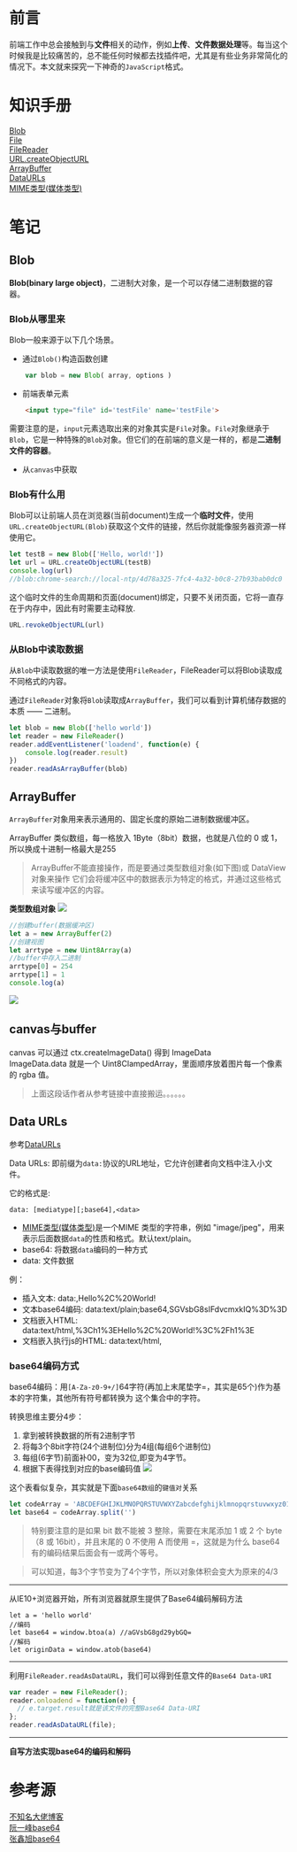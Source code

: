 # 前言
前端工作中总会接触到与**文件**相关的动作，例如**上传**、**文件数据处理**等。每当这个时候我是比较痛苦的，总不能任何时候都去找插件吧，尤其是有些业务非常简化的情况下。本文就来探究一下神奇的`JavaScript`格式。
<!-- more -->


# 知识手册
[Blob]: https://developer.mozilla.org/zh-CN/docs/Web/API/Blob 
[File]: https://developer.mozilla.org/zh-CN/docs/Web/API/File  
[FileReader]: https://developer.mozilla.org/zh-CN/docs/Web/API/FileReader 
[URL.createObjectURL]: https://developer.mozilla.org/zh-CN/docs/Web/API/URL/createObjectURL 
[ArrayBuffer]: https://developer.mozilla.org/zh-CN/docs/Web/JavaScript/Reference/Global_Objects/ArrayBuffer 
[MIME类型]: https://developer.mozilla.org/zh-CN/docs/Web/HTTP/Basics_of_HTTP/MIME_types
[DataURLs]: https://developer.mozilla.org/zh-CN/docs/Web/HTTP/data_URIs

[Blob][Blob]   
[File][File]   
[FileReader][FileReader]   
[URL.createObjectURL][URL.createObjectURL]   
[ArrayBuffer][ArrayBuffer]   
[DataURLs][DataURLs]  
[MIME类型(媒体类型)][MIME类型]   



# 笔记
## Blob
**Blob(binary large object)**，二进制大对象，是一个可以存储二进制数据的容器。

### Blob从哪里来
Blob一般来源于以下几个场景。   
* 通过`Blob()`构造函数创建
```js
    var blob = new Blob( array, options )
```

* 前端表单元素
```HTML
    <input type="file" id='testFile' name='testFile'>
```
需要注意的是，`input`元素选取出来的对象其实是`File`对象。`File`对象继承于`Blob`，它是一种特殊的`Blob`对象。但它们的在前端的意义是一样的，都是**二进制文件的容器**。

* 从`canvas`中获取

### Blob有什么用
Blob可以让前端人员在浏览器(当前document)生成一个**临时文件**，使用`URL.createObjectURL(Blob)`获取这个文件的链接，然后你就能像服务器资源一样使用它。

```js
let testB = new Blob(['Hello, world!'])
let url = URL.createObjectURL(testB)
console.log(url)
//blob:chrome-search://local-ntp/4d78a325-7fc4-4a32-b0c8-27b93bab0dc0
```
这个临时文件的生命周期和页面(document)绑定，只要不关闭页面，它将一直存在于内存中，因此有时需要主动释放.

```js
URL.revokeObjectURL(url)
```

### 从Blob中读取数据
从`Blob`中读取数据的唯一方法是使用`FileReader`，FileReader可以将Blob读取成不同格式的内容。

通过`FileReader`对象将`Blob`读取成`ArrayBuffer`，我们可以看到计算机储存数据的本质 —— 二进制。

```js
let blob = new Blob(['hello world'])
let reader = new FileReader()
reader.addEventListener('loadend', function(e) {
    console.log(reader.result)
})
reader.readAsArrayBuffer(blob)
```

## ArrayBuffer
`ArrayBuffer`对象用来表示通用的、固定长度的原始二进制数据缓冲区。 

ArrayBuffer 类似数组，每一格放入 1Byte（8bit）数据，也就是八位的 0 或 1，所以换成十进制一格最大是255
> ArrayBuffer不能直接操作，而是要通过类型数组对象(如下图)或 DataView 对象来操作
> 它们会将缓冲区中的数据表示为特定的格式，并通过这些格式来读写缓冲区的内容。

**类型数组对象**
![](http://source.strugglexiang.xyz/Fqf6mcQzr-qR965-KIHHqJfjW1P1)


```js
//创建buffer(数据缓冲区)
let a = new ArrayBuffer(2)
//创建视图
let arrtype = new Uint8Array(a)
//buffer中存入二进制
arrtype[0] = 254
arrtype[1] = 1
console.log(a)
```

![](http://source.strugglexiang.xyz/typeArray.png)


## canvas与buffer
canvas 可以通过 ctx.createImageData() 得到 ImageData   
ImageData.data 就是一个 Uint8ClampedArray，里面顺序放着图片每一个像素的 rgba 值。
> 上面这段话作者从参考链接中直接搬运。。。。。。





## Data URLs
参考[DataURLs][DataURLs] 

Data URLs: 即前缀为`data:`协议的URL地址，它允许创建者向文档中注入小文件。

它的格式是:
```
data: [mediatype][;base64],<data>
```
* [MIME类型(媒体类型)][MIME类型]是一个MIME 类型的字符串，例如 "image/jpeg"，用来表示后面数据`data`的性质和格式。默认text/plain。
* base64: 将数据`data`编码的一种方式
* data: 文件数据


例：
* 插入文本: data:,Hello%2C%20World! 
* 文本base64编码: data:text/plain;base64,SGVsbG8sIFdvcmxkIQ%3D%3D
* 文档嵌入HTML: data:text/html,%3Ch1%3EHello%2C%20World!%3C%2Fh1%3E
* 文档嵌入执行js的HTML: data:text/html,<script>alert('hi');</script>


### base64编码方式
base64编码：用`[A-Za-z0-9+/]`64字符(再加上末尾垫字=，其实是65个)作为基本的字符集，其他所有符号都转换为
这个集合中的字符。

转换思维主要分4步：
1. 拿到被转换数据的所有2进制字节
2. 将每3个8bit字符(24个进制位)分为4组(每组6个进制位)
3. 每组(6字节)前面补00，变为32位,即变为4字节。
4. 根据下表得找到对应的base编码值
![](http://source.strugglexiang.xyz/FpDkhhQMyKap9r1_P4eNqNJzSHvP)

这个表看似复杂，其实就是下面`base64数组`的`键值对`关系
```js
let codeArray = 'ABCDEFGHIJKLMNOPQRSTUVWXYZabcdefghijklmnopqrstuvwxyz0123456789+/'
let base64 = codeArray.split('')
```

>特别要注意的是如果 bit 数不能被 3 整除，需要在末尾添加 1 或 2 个 byte（8 或 16bit），并且末尾的 0 不使用 A 而使用 =，这就是为什么
>base64 有的编码结果后面会有一或两个等号。

> 可以知道，每3个字节变为了4个字节，所以对象体积会变大为原来的4/3

* * *
从IE10+浏览器开始，所有浏览器就原生提供了Base64编码解码方法
```
let a = 'hello world'
//编码
let base64 = window.btoa(a) //aGVsbG8gd29ybGQ=
//解码
let originData = window.atob(base64)
```

* * *
利用`FileReader.readAsDataURL`，我们可以得到任意文件的`Base64 Data-URI`
```js
var reader = new FileReader();
reader.onloadend = function(e) {
  // e.target.result就是该文件的完整Base64 Data-URI
};
reader.readAsDataURL(file);
```


* * * 
**自写方法实现base64的编码和解码**




















# 参考源
[不知名大佬博客](https://ssshooter.com/2019-04-18-js-format-transform/#canvas-%E4%B8%8E-buffer) </br>
[阮一峰base64](http://www.ruanyifeng.com/blog/2008/06/base64.html) </br>
[张鑫旭base64](https://www.zhangxinxu.com/wordpress/2018/08/js-base64-atob-btoa-encode-decode/) </br>
